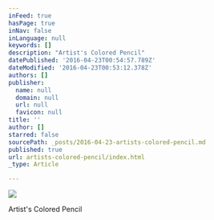 ```yaml
---
inFeed: true
hasPage: true
inNav: false
inLanguage: null
keywords: []
description: "Artist's Colored Pencil"
datePublished: '2016-04-23T00:54:57.789Z'
dateModified: '2016-04-23T00:53:12.378Z'
authors: []
publisher:
  name: null
  domain: null
  url: null
  favicon: null
title: ''
author: []
starred: false
sourcePath: _posts/2016-04-23-artists-colored-pencil.md
published: true
url: artists-colored-pencil/index.html
_type: Article

---
```

![](https://the-grid-user-content.s3-us-west-2.amazonaws.com/71b5a51a-90bd-49bc-8927-76d61d0b7806.jpg)

Artist's Colored Pencil